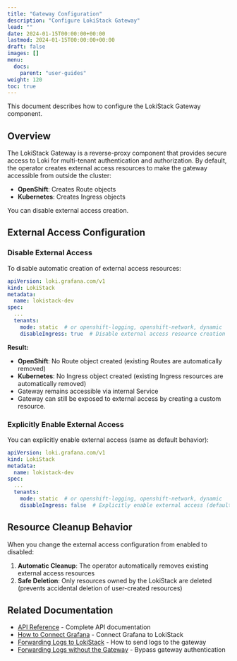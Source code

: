```yaml
---
title: "Gateway Configuration"
description: "Configure LokiStack Gateway"
lead: ""
date: 2024-01-15T00:00:00+00:00
lastmod: 2024-01-15T00:00:00+00:00
draft: false
images: []
menu:
  docs:
    parent: "user-guides"
weight: 120
toc: true
---
```


This document describes how to configure the LokiStack Gateway component.

## Overview

The LokiStack Gateway is a reverse-proxy component that provides secure access to Loki for multi-tenant authentication and authorization. By default, the operator creates external access resources to make the gateway accessible from outside the cluster:

- **OpenShift**: Creates Route objects
- **Kubernetes**: Creates Ingress objects

You can disable external access creation.

## External Access Configuration

### Disable External Access

To disable automatic creation of external access resources:

```yaml
apiVersion: loki.grafana.com/v1
kind: LokiStack
metadata:
  name: lokistack-dev
spec:
  ...
  tenants:
    mode: static  # or openshift-logging, openshift-network, dynamic
    disableIngress: true  # Disable external access resource creation
```

**Result:**

- **OpenShift**: No Route object created (existing Routes are automatically removed)
- **Kubernetes**: No Ingress object created (existing Ingress resources are automatically removed)
- Gateway remains accessible via internal Service
- Gateway can still be exposed to external access by creating a custom resource.

### Explicitly Enable External Access

You can explicitly enable external access (same as default behavior):

```yaml
apiVersion: loki.grafana.com/v1
kind: LokiStack
metadata:
  name: lokistack-dev
spec:
  ...
  tenants:
    mode: static  # or openshift-logging, openshift-network, dynamic
    disableIngress: false  # Explicitly enable external access (default)
```

## Resource Cleanup Behavior

When you change the external access configuration from enabled to disabled:

1. **Automatic Cleanup**: The operator automatically removes existing external access resources
2. **Safe Deletion**: Only resources owned by the LokiStack are deleted (prevents accidental deletion of user-created resources)

## Related Documentation

- [API Reference](../operator/api.md) - Complete API documentation
- [How to Connect Grafana](howto_connect_grafana.md) - Connect Grafana to LokiStack
- [Forwarding Logs to LokiStack](forwarding_logs_to_gateway.md) - How to send logs to the gateway
- [Forwarding Logs without the Gateway](forwarding_logs_without_gateway.md) - Bypass gateway authentication
